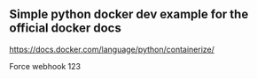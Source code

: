 ## Simple python docker dev example for the official docker docs
https://docs.docker.com/language/python/containerize/

Force webhook 123
